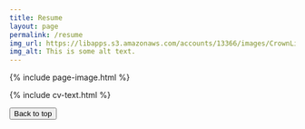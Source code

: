 ```yaml
---
title: Resume
layout: page
permalink: /resume
img_url: https://libapps.s3.amazonaws.com/accounts/13366/images/CrownLibraryBanner5.jpg
img_alt: This is some alt text.
---
```

{% include page-image.html %}

{% include cv-text.html %}

<div class="myButton">
<form>
    <input type="BUTTON" value="Back to top" onclick="window.location.href='#top'">
</form>
</div>